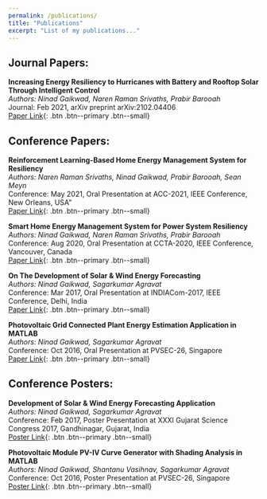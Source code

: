 ```yaml
---
permalink: /publications/
title: "Publications"
excerpt: "List of my publications..."
---
```

## Journal Papers:

**Increasing Energy Resiliency to Hurricanes with Battery and Rooftop Solar Through Intelligent Control** <br>
*Authors: Ninad Gaikwad, Naren Raman Srivaths, Prabir Barooah* <br>
Journal: Feb 2021, arXiv preprint arXiv:2102.04406 <br>
[Paper Link](https://arxiv.org/abs/2102.04406){: .btn .btn--primary .btn--small}

## Conference Papers:

**Reinforcement Learning-Based Home Energy Management System for Resiliency** <br>
*Authors: Naren Raman Srivaths, Ninad Gaikwad, Prabir Barooah, Sean Meyn* <br>
Conference: May 2021, Oral Presentation at ACC-2021, IEEE Conference, New Orleans, USA" <br>
[Paper Link](https://ieeexplore.ieee.org/document/9483162){: .btn .btn--primary .btn--small}

**Smart Home Energy Management System for Power System Resiliency** <br>
*Authors: Ninad Gaikwad, Naren Raman Srivaths, Prabir Barooah* <br>
Conference: Aug 2020, Oral Presentation at CCTA-2020, IEEE Conference, Vancouver, Canada <br>
[Paper Link](https://ieeexplore.ieee.org/document/9206361){: .btn .btn--primary .btn--small}

**On The Development of Solar & Wind Energy Forecasting** <br>
*Authors: Ninad Gaikwad, Sagarkumar Agravat* <br>
Conference: Mar 2017, Oral Presentation at INDIACom-2017, IEEE Conference, Delhi, India <br>
[Paper Link](https://scholar.google.com/citations?view_op=view_citation&hl=en&user=vs7Oqv8AAAAJ&citation_for_view=vs7Oqv8AAAAJ:9yKSN-GCB0IC){: .btn .btn--primary .btn--small}

**Photovoltaic Grid Connected Plant Energy Estimation Application in MATLAB** <br>
*Authors: Ninad Gaikwad, Sagarkumar Agravat* <br>
Conference: Oct 2016, Oral Presentation at PVSEC-26, Singapore <br>
[Paper Link](https://scholar.google.com/citations?view_op=view_citation&hl=en&user=vs7Oqv8AAAAJ&citation_for_view=vs7Oqv8AAAAJ:2osOgNQ5qMEC){: .btn .btn--primary .btn--small}

## Conference Posters:

**Development of Solar & Wind Energy Forecasting Application** <br>
*Authors: Ninad Gaikwad, Sagarkumar Agravat* <br>
Conference: Feb 2017, Poster Presentation at XXXI Gujarat Science Congress 2017, Gandhinagar, Gujarat, India <br>
[Poster Link](https://www.researchgate.net/publication/314706171_Solar_Wind_Energy_Estimation_and_Forecasting_Application){: .btn .btn--primary .btn--small}

**Photovoltaic Module PV-IV Curve Generator with Shading Analysis in MATLAB** <br>
*Authors: Ninad Gaikwad, Shantanu Vasihnav, Sagarkumar Agravat* <br>
Conference: Oct 2016, Poster Presentation at PVSEC-26, Singapore <br>
[Poster Link](https://www.researchgate.net/publication/314706487_Photovoltaic_Module_PV-IV_Curve_Generator_with_Shading_Analysis_in_MATLAB){: .btn .btn--primary .btn--small}





